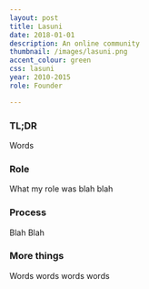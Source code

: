 ```yaml
---
layout: post
title: Lasuni
date: 2018-01-01
description: An online community
thumbnail: /images/lasuni.png
accent_colour: green
css: lasuni
year: 2010-2015
role: Founder

---
```

<div class="text_container" markdown="1">

### TL;DR
Words

### Role
What my role was blah blah

### Process
Blah Blah

### More things
Words words words words

</div>
